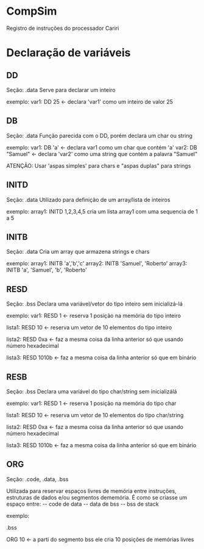 # CompSim
Registro de instruções do processador Cariri

# Declaração de variáveis
## DD

Seção: .data
Serve para declarar um inteiro

exemplo: 
var1: DD 25 <- declara 'var1' como um inteiro de valor 25
## DB
Seção: .data
Função parecida com o DD, porém declara um char ou string

exemplo:
var1: DB 'a' <- declara var1 como um char que contém 'a'
var2: DB "Samuel" <- declara 'var2' como uma string que contém a palavra "Samuel"

ATENÇÃO: Usar 'aspas simples' para chars e "aspas duplas" para strings
## INITD
Seção: .data
Utilizado para definição de um array/lista de inteiros

exemplo:
array1: INITD 1,2,3,4,5 cria um lista array1 com uma sequencia de 1 a 5
## INITB

Seção: .data
Cria um array que armazena strings e chars

exemplo:
array1: INITB 'a','b','c'
array2: INITB 'Samuel', 'Roberto'
array3: INITB 'a', 'Samuel', 'b', 'Roberto'
## RESD
Seção: .bss
Declara uma variável/vetor do tipo inteiro sem inicializá-lá

exemplo:
var1: RESD 1 <- reserva 1 posição na memória do tipo inteiro

lista1: RESD 10 <- reserva um vetor de 10 elementos do tipo inteiro

lista2: RESD 0xa <- faz a mesma coisa da linha anterior só que usando número hexadecimal

lista3: RESD 1010b <- faz a mesma coisa da linha anterior só que em binário

## RESB

Seção: .bss
Declara uma variável do tipo char/string sem inicializálá

exemplo:
var1: RESD 1 <- reserva 1 posição na memória do tipo char

lista1: RESD 10 <- reserva um vetor de 10 elementos do tipo char/string

lista2: RESD 0xa <- faz a mesma coisa da linha anterior só que usando número hexadecimal

lista3: RESD 1010b <- faz a mesma coisa da linha anterior só que em binário

## ORG

Seção: .code, .data, .bss

Utilizada para reservar espaços livres de memória entre instruções, estruturas de dados e/ou segmentos dememória. É como se criasse um espaço entre:
-- code de data
-- data de bss
-- bss de stack

exemplo:

.bss

ORG 10 <- a parti do segmento bss ele cria 10 posições de memórias livres
